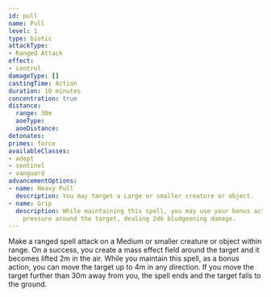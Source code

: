 ```yaml
---
id: pull
name: Pull
level: 1
type: biotic
attackType:
- Ranged Attack
effect:
- control
damageType: []
castingTime: Action
duration: 10 minutes
concentration: true
distance:
  range: 30m
  aoeType: 
  aoeDistance: 
detonates: 
primes: force
availableClasses:
- adept
- sentinel
- vanguard
advancementOptions:
- name: Heavy Pull
  description: You may target a Large or smaller creature or object.
- name: Grip
  description: While maintaining this spell, you may use your bonus action to increase
    pressure around the target, dealing 2d6 bludgeoning damage.
---
```

Make a ranged spell attack on a Medium or smaller creature or object within range. On a success, you create a mass
effect field around the target and it becomes lifted 2m in the air. While you maintain this spell, as a bonus action,
you can move the target up to 4m in any direction. If you move the target further than 30m away from you, the spell ends
and the target falls to the ground.
